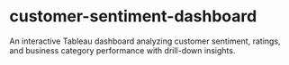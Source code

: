 # customer-sentiment-dashboard
An interactive Tableau dashboard analyzing customer sentiment, ratings, and business category performance with drill-down insights.

